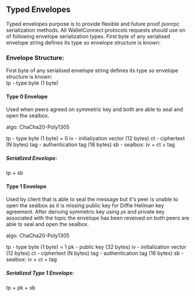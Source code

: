 ## Typed Envelopes
Typed envelopes purpose is to provide flexible and future proof jsonrpc serialization methods. All WalletConnect protocols requests should use on of following envelope serialization types.
First byte of any serialised envelope string defines its type so envelope structure is known:  

### Envelope Structure:
First byte of any serialised envelope string defines its type so envelope structure is known:  
tp - type byte (1 byte)

#### Type 0 Envelope
Used when peers agreed on symmetric key and both are able to seal and open the sealbox. 

algo: ChaCha20-Poly1305
 
tp - type byte (1 byte) = 0
iv - initialization vector (12 bytes)
ct - ciphertext (N bytes)
tag - authentication tag (16 bytes)
sb - sealbox: iv + ct + tag

##### Serialized Envelope:
tp + sb

#### Type 1 Envelope
Used by client that is able to seal the message but it's peer is unable to open the sealbox as it is missing public key for Diffie Hellman key agreement. After deriving symmetric key using `pk` and private key associated with the topic the envelope has been reveived on both peers are able to seal and open the sealbox.

algo: ChaCha20-Poly1305 

tp - type byte (1 byte) = 1
pk - public key (32 bytes)
iv - initialization vector (12 bytes)
ct - ciphertext (N bytes)
tag - authentication tag (16 bytes)
sb - sealbox: iv + ct + tag

##### Serialized Type 1 Envelope:
tp + pk + sb
